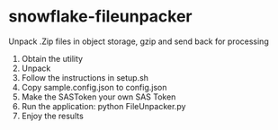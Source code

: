 # snowflake-fileunpacker
Unpack .Zip files in object storage, gzip and send back for processing

1.  Obtain the utility
2.  Unpack
3.  Follow the instructions in setup.sh
4.  Copy sample.config.json to config.json
5.  Make the SASToken your own SAS Token
6.  Run the application:  python FileUnpacker.py
7.  Enjoy the results
